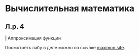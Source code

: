 # Вычислительная математика
## Л.р. 4
| Аппроксимация функции

Посмотреть лабу в деле можно по ссылке 
[maximon.site](https://comp-math-lab-4.itmo.maximon.site/).
